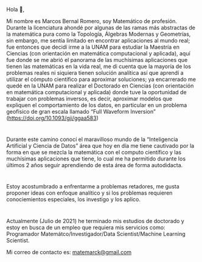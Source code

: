 Hola 👋,

Mi nombre es Marcos Bernal Romero, soy Matemático de profesión. 
Durante la licenciatura ahondé por algunas de las ramas más abstractas de la matemática pura 
como la Topología, Álgebras Modernas y Geometrías, sin embargo, me sentía limitado en 
encontrar aplicaciones al mundo real; fue entonces que decidí irme a la UNAM para estudiar 
la Maestría en Ciencias (con orientación en matemática computacional y aplicada), aquí fue donde 
se me abrió el panorama de las muchísimas aplicaciones que tienen las matemáticas en la vida real, 
me di cuenta que la mayoría de los problemas reales ni siquiera tienen solución analítica 
así que aprendí a utilizar el cómputo científico para aproximar soluciones; ya encarrerado me quedé en la UNAM 
para realizar el Doctorado en Ciencias (con orientación en matemática computacional y aplicada) donde tuve 
la oportunidad de trabajar con problemas inversos, es decir, aproximar modelos que expliquen 
el comportamiento de los datos, en particular en un problema geofísico de gran escala llamado “Full Waveform Inversion” 
(https://doi.org/10.1093/gji/ggaa583) 
#
Durante este camino conocí el maravilloso mundo de la “Inteligencia Artificial y Ciencia de Datos” 
área que hoy en día me tiene cautivado por la forma en que se mezcla la matemática con el computo científico y 
las muchísimas aplicaciones que tiene, lo cual me ha permitido durante los últimos 2 años seguir aprendiendo 
de esta área de forma autodidacta.
#
Estoy acostumbrado a enfrentarme a problemas retadores, me gusta proponer ideas con enfoque analítico y si los problemas
requieren conociemientos especiales, los investigo y los aplico.
#
Actualmente (Julio de 2021) he terminado mis estudios de doctorado y estoy en busca de un empleo que requiera
mis servicios como: Programador Matemátco/Investigador/Data Scientist/Machine Learning Scientist.

Mi correo de contacto es: matemarck@gmail.com
